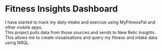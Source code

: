 # Fitness Insights Dashboard

I have started to track my daily intake and exercise using MyFitnessPal and other mobile apps.  
This project pulls data from those sources and sends to New Relic Insights. 
This allows me to create visualisations and query my fitness and intake data using NRQL.